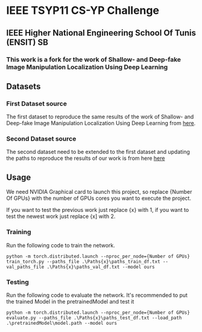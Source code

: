 # IEEE TSYP11 CS-YP Challenge
## IEEE Higher National Engineering School Of Tunis (ENSIT) SB

### This work is a fork for the work of Shallow- and Deep-fake Image Manipulation Localization Using Deep Learning

## Datasets

### First Dataset source

The first dataset to reproduce the same results of the work of Shallow- and Deep-fake Image Manipulation Localization Using Deep Learning from [here](https://www.dropbox.com/s/o5410tl5v4vxsth/ICNC2023-Deepfakes.tar.xz?dl=0).

### Second Dataset source

The second dataset need to be extended to the first dataset and updating the paths to reproduce the results of our work is from here [here](https://www.kaggle.com/datasets/manjilkarki/deepfake-and-real-images/data)

## Usage
We need NVIDIA Graphical card to launch this project, so replace {Number Of GPUs} with 
the number of GPUs cores you want to execute the project.

If you want to test the previous work just replace {x} with 1, if you want to test the 
newest work just replace {x] with 2.

### Training

Run the following code to train the network.

```
python -m torch.distributed.launch --nproc_per_node={Number of GPUs} train_torch.py --paths_file .\Paths{x}\paths_train_df.txt --val_paths_file .\Paths{x}\paths_val_df.txt --model ours
```

### Testing

Run the following code to evaluate the network. It's recommended to put the trained Model in the pretrainedModel and test it

```
python -m torch.distributed.launch --nproc_per_node={Number of GPUs}  evaluate.py --paths_file .\Paths{x}\paths_test_df.txt --load_path .\pretrainedModel\model.path --model ours
```